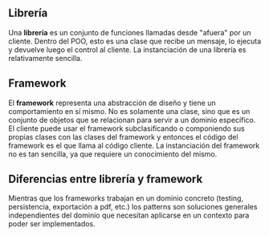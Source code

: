 Librería
--------

Una **librería** es un conjunto de funciones llamadas desde "afuera" por un cliente. Dentro del POO, esto es una clase que recibe un mensaje, lo ejecuta y devuelve luego el control al cliente. La instanciación de una librería es relativamente sencilla.

Framework
---------

El **framework** representa una abstracción de diseño y tiene un comportamiento en sí mismo. No es solamente una clase, sino que es un conjunto de objetos que se relacionan para servir a un dominio específico. El cliente puede usar el framework subclasificando o componiendo sus propias clases con las clases del framework y entonces el código del framework es el que llama al código cliente. La instanciación del framework no es tan sencilla, ya que requiere un conocimiento del mismo.

Diferencias entre librería y framework
--------------------------------------

Mientras que los frameworks trabajan en un dominio concreto (testing, persistencia, exportación a pdf, etc.) los patterns son soluciones generales independientes del dominio que necesitan aplicarse en un contexto para poder ser implementados.
